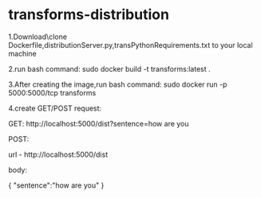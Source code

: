 # transforms-distribution

1.Download\clone Dockerfile,distributionServer.py,transPythonRequirements.txt to your local machine 

2.run bash command: sudo docker build -t transforms:latest .

3.After creating the image,run bash command: sudo docker run -p 5000:5000/tcp transforms

4.create GET/POST request:

GET:
  http://localhost:5000/dist?sentence=how are you

POST:

  url - http://localhost:5000/dist

  body:

  {
  "sentence":"how are you"
  }
